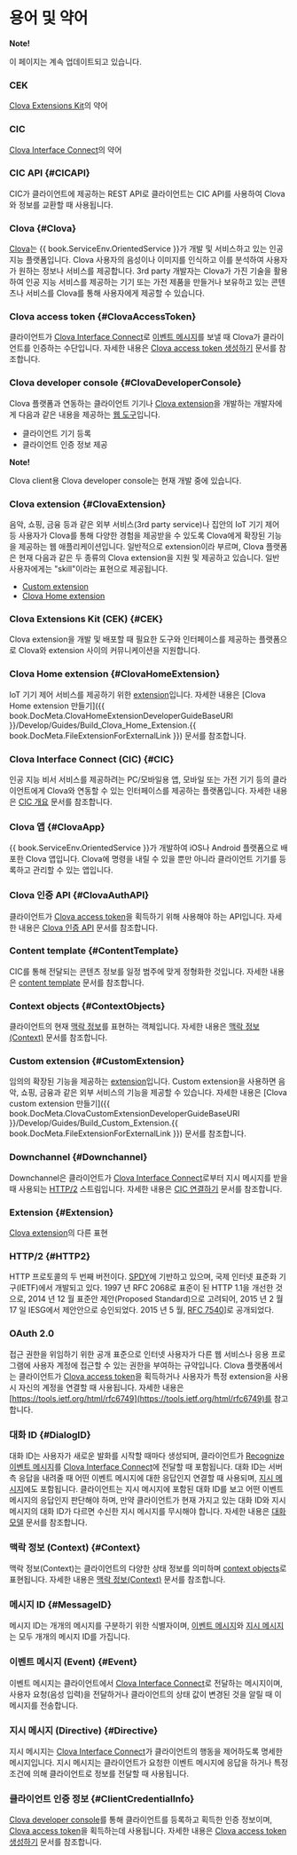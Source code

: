 <!-- Note! This content includes shared parts. Therefore, when you update this file, you should beware of synchronization. -->

<!-- Start of the shared content: Glossary -->

# 용어 및 약어

<div class="note">
  <p><strong>Note!</strong></p>
  <p>이 페이지는 계속 업데이트되고 있습니다.</p>
</div>

### CEK
[Clova Extensions Kit](#CEK)의 약어

### CIC
[Clova Interface Connect](#CIC)의 약어

### CIC API {#CICAPI}
CIC가 클라이언트에 제공하는 REST API로 클라이언트는 CIC API를 사용하여 Clova와 정보를 교환할 때 사용됩니다.

### Clova {#Clova}
[Clova](https://clova.ai)는 {{ book.ServiceEnv.OrientedService }}가 개발 및 서비스하고 있는 인공지능 플랫폼입니다. Clova 사용자의 음성이나 이미지를 인식하고 이를 분석하여 사용자가 원하는 정보나 서비스를 제공합니다. 3rd party 개발자는 Clova가 가진 기술을 활용하여 인공 지능 서비스를 제공하는 기기 또는 가전 제품을 만들거나 보유하고 있는 콘텐츠나 서비스를 Clova를 통해 사용자에게 제공할 수 있습니다.

### Clova access token {#ClovaAccessToken}
클라이언트가 [Clova Interface Connect](#CIC)로 [이벤트 메시지](#Event)를 보낼 때 Clova가 클라이언트를 인증하는 수단입니다. 자세한 내용은 [Clova access token 생성하기](/Develop/Guides/Interact_with_CIC.md#CreateClovaAccessToken) 문서를 참조합니다.

### Clova developer console {#ClovaDeveloperConsole}
Clova 플랫폼과 연동하는 클라이언트 기기나 [Clova extension](#ClovaExtension)을 개발하는 개발자에게 다음과 같은 내용을 제공하는 <a target="_blank" href="{{ book.ServiceEnv.DeveloperConsoleURI }}">웹 도구</a>입니다.
* 클라이언트 기기 등록
* 클라이언트 인증 정보 제공

<div class="note">
  <p><strong>Note!</strong></p>
  <p>Clova client용 Clova developer console는 현재 개발 중에 있습니다.</p>
</div>

### Clova extension {#ClovaExtension}
음악, 쇼핑, 금융 등과 같은 외부 서비스(3rd party service)나 집안의 IoT 기기 제어 등 사용자가 Clova를 통해 다양한 경험을 제공받을 수 있도록 Clova에게 확장된 기능을 제공하는 웹 애플리케이션입니다. 일반적으로 extension이라 부르며, Clova 플랫폼은 현재 다음과 같은 두 종류의 Clova extension을 지원 및 제공하고 있습니다. 일반 사용자에게는 "skill"이라는 표현으로 제공됩니다.
* [Custom extension](#CustomExtension)
* [Clova Home extension](#ClovaHomeExtension)

### Clova Extensions Kit (CEK) {#CEK}
Clova extension을 개발 및 배포할 때 필요한 도구와 인터페이스를 제공하는 플랫폼으로 Clova와 extension 사이의 커뮤니케이션을 지원합니다.

### Clova Home extension {#ClovaHomeExtension}
IoT 기기 제어 서비스를 제공하기 위한 [extension](#ClovaExtension)입니다. 자세한 내용은 [Clova Home extension 만들기]({{ book.DocMeta.ClovaHomeExtensionDeveloperGuideBaseURI }}/Develop/Guides/Build_Clova_Home_Extension.{{ book.DocMeta.FileExtensionForExternalLink }}) 문서를 참조합니다.

### Clova Interface Connect (CIC) {#CIC}
인공 지능 비서 서비스를 제공하려는 PC/모바일용 앱, 모바일 또는 가전 기기 등의 클라이언트에게 Clova와 연동할 수 있는 인터페이스를 제공하는 플랫폼입니다. 자세한 내용은 [CIC 개요](/Develop/CIC_Overview.md) 문서를 참조합니다.

### Clova 앱 {#ClovaApp}

{{ book.ServiceEnv.OrientedService }}가 개발하여 iOS나 Android 플랫폼으로 배포한 Clova 앱입니다. Clova에 명령을 내릴 수 있을 뿐만 아니라 클라이언트 기기를 등록하고 관리할 수 있는 앱입니다.

### Clova 인증 API {#ClovaAuthAPI}
클라이언트가 [Clova access token](#ClovaAccessToken)을 획득하기 위해 사용해야 하는 API입니다. 자세한 내용은 [Clova 인증 API](/Develop/References/Clova_Auth_API.md) 문서를 참조합니다.

### Content template {#ContentTemplate}
CIC를 통해 전달되는 콘텐츠 정보를 일정 범주에 맞게 정형화한 것입니다. 자세한 내용은 [content template](/Develop/References/Content_Templates.md) 문서를 참조합니다.

### Context objects {#ContextObjects}
클라이언트의 현재 [맥락 정보](#Context)를 표현하는 객체입니다. 자세한 내용은 [맥락 정보(Context)](/Develop/References/Context_Objects.md) 문서를 참조합니다.

### Custom extension {#CustomExtension}
임의의 확장된 기능을 제공하는 [extension](#ClovaExtension)입니다. Custom extension을 사용하면 음악, 쇼핑, 금융과 같은 외부 서비스의 기능을 제공할 수 있습니다. 자세한 내용은 [Clova custom extension 만들기]({{ book.DocMeta.ClovaCustomExtensionDeveloperGuideBaseURI }}/Develop/Guides/Build_Custom_Extension.{{ book.DocMeta.FileExtensionForExternalLink }}) 문서를 참조합니다.

### Downchannel {#Downchannel}
Downchannel은 클라이언트가 [Clova Interface Connect](#CIC)로부터 지시 메시지를 받을 때 사용되는 [HTTP/2](#HTTP2) 스트림입니다. 자세한 내용은 [CIC 연결하기](/Develop/Guides/Interact_with_CIC.md#ConnectToCIC) 문서를 참조합니다.

### Extension {#Extension}
[Clova extension](#ClovaExtension)의 다른 표현

### HTTP/2 {#HTTP2}
HTTP 프로토콜의 두 번째 버전이다. [SPDY](https://en.wikipedia.org/wiki/SPDY)에 기반하고 있으며, 국제 인터넷 표준화 기구(IETF)에서 개발되고 있다. 1997 년 RFC 2068로 표준이 된 HTTP 1.1을 개선한 것으로, 2014 년 12 월 표준안 제안(Proposed Standard)으로 고려되어, 2015 년 2 월 17 일 IESG에서 제안안으로 승인되었다. 2015 년 5 월, <a href="https://tools.ietf.org/html/rfc7540" target="_blank">RFC 7540</a>]로 공개되었다.

### OAuth 2.0
접근 권한을 위임하기 위한 공개 표준으로 인터넷 사용자가 다른 웹 서비스나 응용 프로그램에 사용자 계정에 접근할 수 있는 권한을 부여하는 규약입니다. Clova 플랫폼에서는 클라이언트가 [Clova access token](#ClovaAccessToken)을 획득하거나 사용자가 특정 extension을 사용 시 자신의 계정을 연결할 때 사용됩니다. 자세한 내용은 [https://tools.ietf.org/html/rfc6749](https://tools.ietf.org/html/rfc6749)를 참고합니다.

### 대화 ID {#DialogID}
대화 ID는 사용자가 새로운 발화를 시작할 때마다 생성되며, 클라이언트가 [Recognize](/Develop/References/MessageInterfaces/SpeechRecognizer.md#Recognize) [이벤트 메시지](#Event)를 [Clova Interface Connect](#CIC)에 전달할 때 포함됩니다. 대화 ID는 서버측 응답을 내려줄 때 어떤 이벤트 메시지에 대한 응답인지 연결할 때 사용되며, [지시 메시지](#Directive)에도 포함됩니다. 클라이언트는 지시 메시지에 포함된 대화 ID를 보고 어떤 이벤트 메시지의 응답인지 판단해야 하며, 만약 클라이언트가 현재 가지고 있는 대화 ID와 지시 메시지의 대화 ID가 다르면 수신한 지시 메시지를 무시해야 합니다. 자세한 내용은 [대화 모델](/Develop/Guides/Manage_Dialogue_ID_And_Handle_Tasks.md) 문서를 참조합니다.

### 맥락 정보 (Context) {#Context}
맥락 정보(Context)는 클라이언트의 다양한 상태 정보를 의미하며 [context objects](#ContextObjects)로 표현됩니다. 자세한 내용은 [맥락 정보(Context)](/Develop/References/Context_Objects.md) 문서를 참조합니다.

### 메시지 ID {#MessageID}
메시지 ID는 개개의 메시지를 구분하기 위한 식별자이며, [이벤트 메시지](#Event)와 [지시 메시지](#Directive)는 모두 개개의 메시지 ID를 가집니다.

### 이벤트 메시지 (Event) {#Event}
이벤트 메시지는 클라이언트에서 [Clova Interface Connect](#CIC)로 전달하는 메시지이며, 사용자 요청(음성 입력)을 전달하거나 클라이언트의 상태 값이 변경된 것을 알릴 때 이 메시지를 전송합니다.

### 지시 메시지 (Directive) {#Directive}
지시 메시지는 [Clova Interface Connect](#CIC)가 클라이언트의 행동을 제어하도록 명세한 메시지입니다. 지시 메시지는 클라이언트가 요청한 이벤트 메시지에 응답을 하거나 특정 조건에 의해 클라이언트로 정보를 전달할 때 사용됩니다.

### 클라이언트 인증 정보 {#ClientCredentialInfo}
[Clova developer console](#ClovaDeveloperConsole)를 통해 클라이언트를 등록하고 획득한 인증 정보이며, [Clova access token](#ClovaAccessToken)을 획득하는데 사용됩니다. 자세한 내용은 [Clova access token 생성하기](/Develop/Guides/Interact_with_CIC.md#CreateClovaAccessToken) 문서를 참조합니다.

<!-- End of the shared content -->

